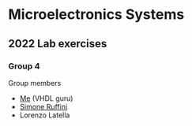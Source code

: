 # Microelectronics Systems
## 2022 Lab exercises
### Group 4

Group members
- [Me](https://bonnee.me) (VHDL guru)
- [Simone Ruffini](https://simoneruffini.github.io/)
- Lorenzo Latella